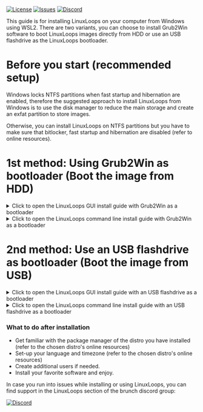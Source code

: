<div id="top"></div>

<!-- Shields/Logos -->
[![License][license-shield]][license-url]
[![Issues][issues-shield]][issues-url]
[![Discord][discord-shield]][discord-url]

<!-- Installation Guides -->
This guide is for installing LinuxLoops on your computer from Windows using WSL2. There are two variants, you can choose to install Grub2Win software to boot LinuxLoops images directly from HDD or use an USB flashdrive as the LinuxLoops bootloader. 

# Before you start (recommended setup)

Windows locks NTFS partitions when fast startup and hibernation are enabled, therefore the suggested approach to install LinuxLoops from Windows is to use the disk manager to reduce the main storage and create an exfat partition to store images.

Otherwise, you can install LinuxLoops on NTFS partitions but you have to make sure that bitlocker, fast startup and hibernation are disabled (refer to online resources).

# 1st method: Using Grub2Win as bootloader (Boot the image from HDD)

<details>
  <summary>Click to open the LinuxLoops GUI install guide with Grub2Win as a bootloader</summary>

### Requirements
- Administrator access.
- Secure boot disabled.
- Windows 11 with Ubuntu WSL2 installed.
- 10 GB available space on an unencrypted partition (bitlocker disabled).
- An entry level understanding of the linux terminal.
  - This guide aims to make this process as easy as possible, but knowing the basics is expected.

### Installation steps

1. Open Ubuntu WSL2 and install curl, cryptsetup, fdisk, tar and zenity packages.

`sudo apt update && sudo apt -y install curl cryptsetup fdisk tar zenity`

2. Change the directory to your Windows Downloads folder (replace username with your Windows username).

`cd /mnt/c/Users/username/Downloads`
  
3. Download the linuxloops script:

`curl -O -L https://raw.githubusercontent.com/sebanc/linuxloops/main/linuxloops`
  
4. Launch the GUI installer:

`sudo bash linuxloops`

5. Follow the installer menu, choosing the distro, desktop environment, image path... (the image has to be installed on a NTFS or exfat partition ouside of the WSL VM such as: /mnt/c/Users/username/linuxloops/distro.img or /mnt/d/linuxloops/distro.img)

6. Install and open Grub2Win, click on "Manage Boot Menu" -> "Add a new entry" -> set "Type" as "Create user section", open the file <distro>.img.grub.txt and copy its content in the Grub2Win notepad window, save and close the Grub2Win notepad window then click "Apply" and "OK".

7. Reboot your computer and start the LinuxLoops grub entry from Grub2Win menu.

</details>

<details>
  <summary>Click to open the LinuxLoops command line install guide with Grub2Win as a bootloader</summary>

### Requirements
- Administrator access.
- Secure boot disabled.
- Windows 11 with Ubuntu WSL2 installed.
- 10 GB available space on an unencrypted partition (bitlocker disabled).
- An entry level understanding of the linux terminal.
  - This guide aims to make this process as easy as possible, but knowing the basics is expected.

### Installation steps
1. Open Ubuntu WSL2 and install curl, cryptsetup, fdisk and tar packages.

`sudo apt update && sudo apt -y install curl cryptsetup fdisk tar`

2. Change the directory to your Windows Downloads folder (replace username with your Windows username).

`cd /mnt/c/Users/username/Downloads`
  
3. Download the linuxloops script:

`curl -O -L https://raw.githubusercontent.com/sebanc/linuxloops/main/linuxloops`

4. List available distros and desktop environments:

`sudo bash linuxloops -l`

5. Launch the installer:

Arguments description:
"-dist <distribution>": selects the linux distro (mandatory)
"-env <desktop_environment>": selects the default desktop environment (optional, gnome desktop environment is generally selected by default)
"-img <path>": set the path to the disk image. The image has to be installed on a NTFS or exfat partition ouside of the WSL VM such as: /mnt/c/Users/username/linuxloops/distro.img or /mnt/d/linuxloops/distro.img (mandatory)
"-s" <number>: size of the disk image in GB (optional, 10GB by default)
"-z" <number>: size of the swap (optional) (optional, no swap by default)
"-e": enable rootfs and swap partitions encryption (optional but highly recommended)
"-S": automatically applied Microsoft Surface patches from www.github.com/linux-surface (optional, Surface patches are not included by default)

`sudo bash linuxloops -dist ubuntu -env kde-full -img /mnt/c/Users/<username>/ubuntu.img -s 24 -z 4 -e`

6. Install and open Grub2Win, click on "Manage Boot Menu" -> "Add a new entry" -> set "Type" as "Create user section", open the file <distro>.img.grub.txt and copy its content in the Grub2Win notepad window, save and close the Grub2Win notepad window then click "Apply" and "OK".

7. Reboot your computer and start the LinuxLoops grub entry from Grub2Win menu.

</details>

# 2nd method: Use an USB flashdrive as bootloader (Boot the image from USB)

<details>
  <summary>Click to open the LinuxLoops GUI install guide with an USB flashdrive as a bootloader</summary>

### Requirements
- Administrator access.
- Secure boot disabled.
- Windows 11 with Ubuntu WSL2 installed.
- 10 GB available space on an unencrypted partition (bitlocker disabled).
- An entry level understanding of the linux terminal.
  - This guide aims to make this process as easy as possible, but knowing the basics is expected.

### Installation steps

1. Open Ubuntu WSL2 and install curl, cryptsetup, fdisk, tar and zenity packages.

`sudo apt update && sudo apt -y install curl cryptsetup fdisk tar zenity`

2. Change the directory to your Windows Downloads folder (replace username with your Windows username).

`cd /mnt/c/Users/username/Downloads`
  
3. Download the linuxloops script:

`curl -O -L https://raw.githubusercontent.com/sebanc/linuxloops/main/linuxloops`

4. Download the USB bootloader template image.

`curl -O -L https://raw.githubusercontent.com/sebanc/linuxloops/main/usb_bootloader.img`
  
5. Launch the GUI installer:

`sudo bash linuxloops`

6. Follow the installer menu, choosing the distro, desktop environment, image path... (the image has to be installed on a NTFS or exfat partition ouside of the WSL VM such as: /mnt/c/Users/username/linuxloops/distro.img or /mnt/d/linuxloops/distro.img)

7. Install rufus and write usb_bootloader.img file from your Downloads folder to a USB flashdrive.

8. Reboot your computer and select your USB flashdrive as boot device in the BIOS.

</details>

<details>
  <summary>Click to open the LinuxLoops command line install guide with an USB flashdrive as a bootloader</summary>

### Requirements
- Administrator access.
- Secure boot disabled.
- Windows 10/11 with Ubuntu WSL2 installed.
- 10 GB available space on an unencrypted partition (bitlocker disabled).
- An entry level understanding of the linux terminal.
  - This guide aims to make this process as easy as possible, but knowing the basics is expected.

### Installation steps
1. Open Ubuntu WSL2 and install curl, cryptsetup, fdisk and tar packages.

`sudo apt update && sudo apt -y install curl cryptsetup fdisk tar`

2. Change the directory to your Windows Downloads folder (replace username with your Windows username).

`cd /mnt/c/Users/username/Downloads`

3. Download the linuxloops script:

`curl -O -L https://raw.githubusercontent.com/sebanc/linuxloops/main/linuxloops`

4. Download the USB bootloader template image.

`curl -O -L https://raw.githubusercontent.com/sebanc/linuxloops/main/usb_bootloader.img`
  
5. List available distros and desktop environments:

`sudo bash linuxloops -l`

6. Launch the installer:

Arguments description:
"-dist <distribution>": selects the linux distro (mandatory)
"-env <desktop_environment>": selects the default desktop environment (optional, gnome desktop environment is generally selected by default)
"-img <path>": set the path to the disk image. The image has to be installed on a NTFS or exfat partition ouside of the WSL VM such as: /mnt/c/Users/username/linuxloops/distro.img or /mnt/d/linuxloops/distro.img (mandatory)
"-s" <number>: size of the disk image in GB (optional, 10GB by default)
"-z" <number>: size of the swap (optional) (optional, no swap by default)
"-e": enable rootfs and swap partitions encryption (optional but highly recommended)
"-S": automatically applied Microsoft Surface patches from www.github.com/linux-surface (optional, Surface patches are not included by default)

`sudo bash linuxloops -dist ubuntu -env kde-full -img /mnt/c/Users/<username>/ubuntu.img -s 24 -z 4 -e`

7. Install rufus and write usb_bootloader.img file from your Downloads folder to a USB flashdrive.

8. Reboot your computer and select your USB flashdrive as boot device in the BIOS.

</details>

### What to do after installation
- Get familiar with the package manager of the distro you have installed (refer to the chosen distro's online resources)
- Set-up your language and timezone (refer to the chosen distro's online resources)
- Create additional users if needed.
- Install your favorite software and enjoy.

In case you run into issues while installing or using LinuxLoops, you can find support in the LinuxLoops section of the brunch discord group:

[![Discord][discord-shield]][discord-url]

<!-- Reference Links -->
<!-- Badges -->
[license-shield]: https://img.shields.io/github/license/sebanc/linuxloops-beta?label=License&logo=Github&style=flat-square
[license-url]: ./LICENSE
[issues-shield]: https://img.shields.io/github/issues/sebanc/linuxloops-beta?label=Issues&logo=Github&style=flat-square
[issues-url]: https://github.com/sebanc/linuxloops-beta/issues
[discord-shield]: https://img.shields.io/badge/Discord-Join-7289da?style=flat-square&logo=discord&logoColor=%23FFFFFF
[discord-url]: https://discord.gg/x2EgK2M
